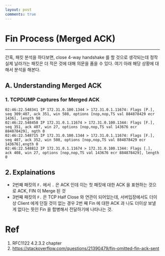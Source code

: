 ```yaml
---
layout: post
comments: true
---
```


# Fin Process (Merged ACK)

---

간혹, 패킷 분석을 하다보면, close 4-way handshake 를 할 것으로 생각되는데 정작 실제 날라가는 패킷은 더 적은 것에 대해 의문을 품을 수 있다.
여기 아래 해당 상황에 대해서 분석을 해본다.

## A. Understanding Merged ACK

### 1. TCPDUMP Captures for Merged ACK
```
02:46:22.548341 IP 172.31.0.100.1344 > 172.31.0.1.11674: Flags [P.], seq 309:407, ack 351, win 508, options [nop,nop,TS val 884878429 ecr 1436], length 98
02:46:22.548458 IP 172.31.0.1.11674 > 172.31.0.100.1344: Flags [F.], seq 351, ack 407, win 27, options [nop,nop,TS val 143676 ecr 884878429], ngth 0
02:46:22.548715 IP 172.31.0.100.1344 > 172.31.0.1.11674: Flags [F.], seq 407, ack 352, win 508, options [nop,nop,TS val 884878429 ecr 143676],ength 0
02:46:22.548812 IP 172.31.0.1.11674 > 172.31.0.100.1344: Flags [.], ack 408, win 27, options [nop,nop,TS val 143676 ecr 884878429], length 0
```

## 2. Explainations

- 2번째 패킷의 `F.` 에서 `.` 은 ACK 인데 이는 첫 패킷에 대한 ACK 을 표현하는 것으로 ACK, FIN 이 Merge 된 것
- 3번째 패킷의 `F.` 은 TCP Half Close 와 연관이 되어있는데, 서버입장에서도 더이상 Client 에게 던질 것이 없는 경우 2번 째 Fin 에 대한 ACK 과 나도 더이상 보낼 게 없다는 뜻인
  Fin 을 합병해서 전달하기에 나타나는 것.

# Ref

1. RFC1122 4.2.3.2 chapter
2. https://stackoverflow.com/questions/21390479/fin-omitted-fin-ack-sent

